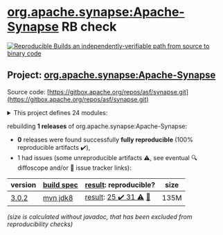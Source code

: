 [org.apache.synapse:Apache-Synapse](https://central.sonatype.com/artifact/org.apache.synapse/Apache-Synapse/versions) RB check
=======

[![Reproducible Builds](https://reproducible-builds.org/images/logos/rb.svg) an independently-verifiable path from source to binary code](https://reproducible-builds.org/)

## Project: [org.apache.synapse:Apache-Synapse](https://central.sonatype.com/artifact/org.apache.synapse/Apache-Synapse/versions)

Source code: [https://gitbox.apache.org/repos/asf/synapse.git](https://gitbox.apache.org/repos/asf/synapse.git)

<details><summary>This project defines 24 modules:</summary>

* [org.apache.synapse:Apache-Synapse](https://central.sonatype.com/artifact/org.apache.synapse/Apache-Synapse/3.0.2)
* [org.apache.synapse:synapse-amqp-transport](https://central.sonatype.com/artifact/org.apache.synapse/synapse-amqp-transport/3.0.2)
* [org.apache.synapse:synapse-commons](https://central.sonatype.com/artifact/org.apache.synapse/synapse-commons/3.0.2)
* [org.apache.synapse:synapse-config-migrator](https://central.sonatype.com/artifact/org.apache.synapse/synapse-config-migrator/3.0.2)
* [org.apache.synapse:synapse-core](https://central.sonatype.com/artifact/org.apache.synapse/synapse-core/3.0.2)
* [org.apache.synapse:synapse-distribution](https://central.sonatype.com/artifact/org.apache.synapse/synapse-distribution/3.0.2)
* [org.apache.synapse:synapse-documentation](https://central.sonatype.com/artifact/org.apache.synapse/synapse-documentation/3.0.2)
* [org.apache.synapse:synapse-experimental](https://central.sonatype.com/artifact/org.apache.synapse/synapse-experimental/3.0.2)
* [org.apache.synapse:synapse-extensions](https://central.sonatype.com/artifact/org.apache.synapse/synapse-extensions/3.0.2)
* [org.apache.synapse:synapse-fix-transport](https://central.sonatype.com/artifact/org.apache.synapse/synapse-fix-transport/3.0.2)
* [org.apache.synapse:synapse-handler](https://central.sonatype.com/artifact/org.apache.synapse/synapse-handler/3.0.2)
* [org.apache.synapse:synapse-integration](https://central.sonatype.com/artifact/org.apache.synapse/synapse-integration/3.0.2)
* [org.apache.synapse:synapse-nhttp-transport](https://central.sonatype.com/artifact/org.apache.synapse/synapse-nhttp-transport/3.0.2)
* [org.apache.synapse:synapse-package-archetype](https://central.sonatype.com/artifact/org.apache.synapse/synapse-package-archetype/3.0.2)
* [org.apache.synapse:synapse-package-skeleton](https://central.sonatype.com/artifact/org.apache.synapse/synapse-package-skeleton/3.0.2)
* [org.apache.synapse:synapse-patches](https://central.sonatype.com/artifact/org.apache.synapse/synapse-patches/3.0.2)
* [org.apache.synapse:synapse-pipe-transport](https://central.sonatype.com/artifact/org.apache.synapse/synapse-pipe-transport/3.0.2)
* [org.apache.synapse:synapse-samples](https://central.sonatype.com/artifact/org.apache.synapse/synapse-samples/3.0.2)
* [org.apache.synapse:synapse-securevault](https://central.sonatype.com/artifact/org.apache.synapse/synapse-securevault/3.0.2)
* [org.apache.synapse:synapse-tasks](https://central.sonatype.com/artifact/org.apache.synapse/synapse-tasks/3.0.2)
* [org.apache.synapse:synapse-transports](https://central.sonatype.com/artifact/org.apache.synapse/synapse-transports/3.0.2)
* [org.apache.synapse:synapse-vfs-transport](https://central.sonatype.com/artifact/org.apache.synapse/synapse-vfs-transport/3.0.2)
* [org.apache.synapse:synapse-war](https://central.sonatype.com/artifact/org.apache.synapse/synapse-war/3.0.2)
* [org.apache.synapse:synapse-xar-maven-plugin](https://central.sonatype.com/artifact/org.apache.synapse/synapse-xar-maven-plugin/3.0.2)
</details>

rebuilding **1 releases** of org.apache.synapse:Apache-Synapse:
- **0** releases were found successfully **fully reproducible** (100% reproducible artifacts :heavy_check_mark:),
- 1 had issues (some unreproducible artifacts :warning:, see eventual :mag: diffoscope and/or :memo: issue tracker links):

| version | [build spec](/BUILDSPEC.md) | [result](https://reproducible-builds.org/docs/jvm/): reproducible? | size |
| -- | --------- | ------ | -- |
| [3.0.2](https://central.sonatype.com/artifact/org.apache.synapse/Apache-Synapse/3.0.2/pom) | [mvn jdk8](synapse-3.0.2.buildspec) | [result](Apache-Synapse-3.0.2.buildinfo): [25 :heavy_check_mark:  31 :warning:](Apache-Synapse-3.0.2.buildcompare) [:memo:](https://issues.apache.org/jira/browse/SYNAPSE-1128) | 135M |

<i>(size is calculated without javadoc, that has been excluded from reproducibility checks)</i>
